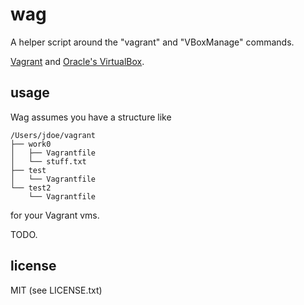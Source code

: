 
# wag #

A helper script around the "vagrant" and "VBoxManage" commands.

[Vagrant](http://vagrantup.com) and [Oracle's VirtualBox](http://www.virtualbox.org/).


## usage ##

Wag assumes you have a structure like

    /Users/jdoe/vagrant
    ├── work0
    │   ├── Vagrantfile
    │   └── stuff.txt
    ├── test
    │   └── Vagrantfile
    └── test2
        └── Vagrantfile

for your Vagrant vms.

TODO.


## license ##

MIT (see LICENSE.txt)

